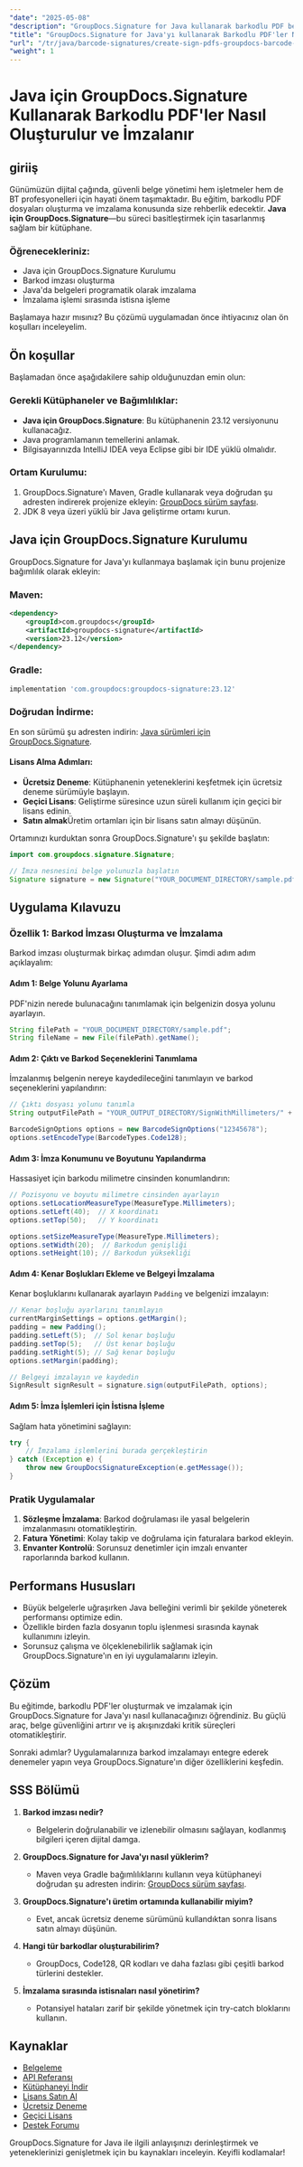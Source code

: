 ```yaml
---
"date": "2025-05-08"
"description": "GroupDocs.Signature for Java kullanarak barkodlu PDF belgelerini nasıl etkili bir şekilde oluşturup imzalayacağınızı öğrenin. Güvenli dijital belge yönetimi için bu kapsamlı kılavuzu izleyin."
"title": "GroupDocs.Signature for Java'yı kullanarak Barkodlu PDF'ler Nasıl Oluşturulur ve İmzalanır"
"url": "/tr/java/barcode-signatures/create-sign-pdfs-groupdocs-barcode-java/"
"weight": 1
---
```


# Java için GroupDocs.Signature Kullanarak Barkodlu PDF'ler Nasıl Oluşturulur ve İmzalanır

## giriiş
Günümüzün dijital çağında, güvenli belge yönetimi hem işletmeler hem de BT profesyonelleri için hayati önem taşımaktadır. Bu eğitim, barkodlu PDF dosyaları oluşturma ve imzalama konusunda size rehberlik edecektir. **Java için GroupDocs.Signature**—bu süreci basitleştirmek için tasarlanmış sağlam bir kütüphane.

### Öğrenecekleriniz:
- Java için GroupDocs.Signature Kurulumu
- Barkod imzası oluşturma
- Java'da belgeleri programatik olarak imzalama
- İmzalama işlemi sırasında istisna işleme

Başlamaya hazır mısınız? Bu çözümü uygulamadan önce ihtiyacınız olan ön koşulları inceleyelim.

## Ön koşullar
Başlamadan önce aşağıdakilere sahip olduğunuzdan emin olun:

### Gerekli Kütüphaneler ve Bağımlılıklar:
- **Java için GroupDocs.Signature**: Bu kütüphanenin 23.12 versiyonunu kullanacağız.
- Java programlamanın temellerini anlamak.
- Bilgisayarınızda IntelliJ IDEA veya Eclipse gibi bir IDE yüklü olmalıdır.

### Ortam Kurulumu:
1. GroupDocs.Signature'ı Maven, Gradle kullanarak veya doğrudan şu adresten indirerek projenize ekleyin: [GroupDocs sürüm sayfası](https://releases.groupdocs.com/signature/java/).
2. JDK 8 veya üzeri yüklü bir Java geliştirme ortamı kurun.

## Java için GroupDocs.Signature Kurulumu
GroupDocs.Signature for Java'yı kullanmaya başlamak için bunu projenize bağımlılık olarak ekleyin:

### Maven:
```xml
<dependency>
    <groupId>com.groupdocs</groupId>
    <artifactId>groupdocs-signature</artifactId>
    <version>23.12</version>
</dependency>
```

### Gradle:
```gradle
implementation 'com.groupdocs:groupdocs-signature:23.12'
```

### Doğrudan İndirme:
En son sürümü şu adresten indirin: [Java sürümleri için GroupDocs.Signature](https://releases.groupdocs.com/signature/java/).

#### Lisans Alma Adımları:
- **Ücretsiz Deneme**: Kütüphanenin yeteneklerini keşfetmek için ücretsiz deneme sürümüyle başlayın.
- **Geçici Lisans**: Geliştirme süresince uzun süreli kullanım için geçici bir lisans edinin.
- **Satın almak**Üretim ortamları için bir lisans satın almayı düşünün.

Ortamınızı kurduktan sonra GroupDocs.Signature'ı şu şekilde başlatın:

```java
import com.groupdocs.signature.Signature;

// İmza nesnesini belge yolunuzla başlatın
Signature signature = new Signature("YOUR_DOCUMENT_DIRECTORY/sample.pdf");
```

## Uygulama Kılavuzu
### Özellik 1: Barkod İmzası Oluşturma ve İmzalama
Barkod imzası oluşturmak birkaç adımdan oluşur. Şimdi adım adım açıklayalım:

#### Adım 1: Belge Yolunu Ayarlama
PDF'nizin nerede bulunacağını tanımlamak için belgenizin dosya yolunu ayarlayın.

```java
String filePath = "YOUR_DOCUMENT_DIRECTORY/sample.pdf";
String fileName = new File(filePath).getName();
```

#### Adım 2: Çıktı ve Barkod Seçeneklerini Tanımlama
İmzalanmış belgenin nereye kaydedileceğini tanımlayın ve barkod seçeneklerini yapılandırın:

```java
// Çıktı dosyası yolunu tanımla
String outputFilePath = "YOUR_OUTPUT_DIRECTORY/SignWithMillimeters/" + fileName;

BarcodeSignOptions options = new BarcodeSignOptions("12345678");
options.setEncodeType(BarcodeTypes.Code128);
```

#### Adım 3: İmza Konumunu ve Boyutunu Yapılandırma
Hassasiyet için barkodu milimetre cinsinden konumlandırın:

```java
// Pozisyonu ve boyutu milimetre cinsinden ayarlayın
options.setLocationMeasureType(MeasureType.Millimeters);
options.setLeft(40);  // X koordinatı
options.setTop(50);   // Y koordinatı

options.setSizeMeasureType(MeasureType.Millimeters);
options.setWidth(20);  // Barkodun genişliği
options.setHeight(10); // Barkodun yüksekliği
```

#### Adım 4: Kenar Boşlukları Ekleme ve Belgeyi İmzalama
Kenar boşluklarını kullanarak ayarlayın `Padding` ve belgenizi imzalayın:

```java
// Kenar boşluğu ayarlarını tanımlayın
currentMarginSettings = options.getMargin();
padding = new Padding();
padding.setLeft(5);  // Sol kenar boşluğu
padding.setTop(5);   // Üst kenar boşluğu
padding.setRight(5); // Sağ kenar boşluğu
options.setMargin(padding);

// Belgeyi imzalayın ve kaydedin
SignResult signResult = signature.sign(outputFilePath, options);
```

#### Adım 5: İmza İşlemleri için İstisna İşleme
Sağlam hata yönetimini sağlayın:

```java
try {
    // İmzalama işlemlerini burada gerçekleştirin
} catch (Exception e) {
    throw new GroupDocsSignatureException(e.getMessage());
}
```

### Pratik Uygulamalar
1. **Sözleşme İmzalama**: Barkod doğrulaması ile yasal belgelerin imzalanmasını otomatikleştirin.
2. **Fatura Yönetimi**: Kolay takip ve doğrulama için faturalara barkod ekleyin.
3. **Envanter Kontrolü**: Sorunsuz denetimler için imzalı envanter raporlarında barkod kullanın.

## Performans Hususları
- Büyük belgelerle uğraşırken Java belleğini verimli bir şekilde yöneterek performansı optimize edin.
- Özellikle birden fazla dosyanın toplu işlenmesi sırasında kaynak kullanımını izleyin.
- Sorunsuz çalışma ve ölçeklenebilirlik sağlamak için GroupDocs.Signature'ın en iyi uygulamalarını izleyin.

## Çözüm
Bu eğitimde, barkodlu PDF'ler oluşturmak ve imzalamak için GroupDocs.Signature for Java'yı nasıl kullanacağınızı öğrendiniz. Bu güçlü araç, belge güvenliğini artırır ve iş akışınızdaki kritik süreçleri otomatikleştirir.

Sonraki adımlar? Uygulamalarınıza barkod imzalamayı entegre ederek denemeler yapın veya GroupDocs.Signature'ın diğer özelliklerini keşfedin.

## SSS Bölümü
1. **Barkod imzası nedir?**
   - Belgelerin doğrulanabilir ve izlenebilir olmasını sağlayan, kodlanmış bilgileri içeren dijital damga.

2. **GroupDocs.Signature for Java'yı nasıl yüklerim?**
   - Maven veya Gradle bağımlılıklarını kullanın veya kütüphaneyi doğrudan şu adresten indirin: [GroupDocs sürüm sayfası](https://releases.groupdocs.com/signature/java/).

3. **GroupDocs.Signature'ı üretim ortamında kullanabilir miyim?**
   - Evet, ancak ücretsiz deneme sürümünü kullandıktan sonra lisans satın almayı düşünün.

4. **Hangi tür barkodlar oluşturabilirim?**
   - GroupDocs, Code128, QR kodları ve daha fazlası gibi çeşitli barkod türlerini destekler.

5. **İmzalama sırasında istisnaları nasıl yönetirim?**
   - Potansiyel hataları zarif bir şekilde yönetmek için try-catch bloklarını kullanın.

## Kaynaklar
- [Belgeleme](https://docs.groupdocs.com/signature/java/)
- [API Referansı](https://reference.groupdocs.com/signature/java/)
- [Kütüphaneyi İndir](https://releases.groupdocs.com/signature/java/)
- [Lisans Satın Al](https://purchase.groupdocs.com/buy)
- [Ücretsiz Deneme](https://releases.groupdocs.com/signature/java/)
- [Geçici Lisans](https://purchase.groupdocs.com/temporary-license/)
- [Destek Forumu](https://forum.groupdocs.com/c/signature/)

GroupDocs.Signature for Java ile ilgili anlayışınızı derinleştirmek ve yeteneklerinizi genişletmek için bu kaynakları inceleyin. Keyifli kodlamalar!